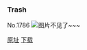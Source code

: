 ### Trash
No.1786
![图片不见了~~~](https://imgs.xkcd.com/comics/trash.png)

[原址](https://xkcd.com//1786) [下载](https://imgs.xkcd.com/comics/trash.png)

